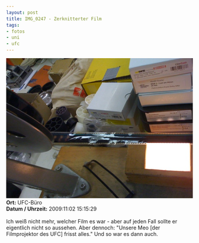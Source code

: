 ```yaml
--- 
layout: post
title: IMG_0247 - Zerknitterter Film
tags: 
- fotos
- uni
- ufc
---
```

<img src="/uploads/images/2010_05/IMG_0247.jpg" alt="IMG_0247 - Zerknitterter Film" class="aligncenter" /><br />
<strong>Ort:</strong> UFC-Büro<br />
<strong>Datum / Uhrzeit:</strong> 2009:11:02 15:15:29<br />
<br />
Ich weiß nicht mehr, welcher Film es war - aber auf jeden Fall sollte er eigentlich nicht so aussehen. Aber dennoch: "Unsere Meo [der Filmprojektor des UFC] frisst alles." Und so war es dann auch.
